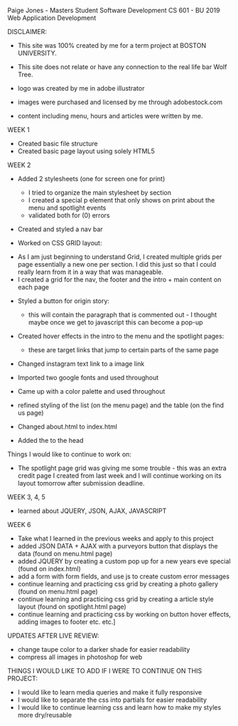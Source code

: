Paige Jones - Masters Student Software Development
CS 601 - BU 2019
Web Application Development

DISCLAIMER:
- This site was 100% created by me for a term project at BOSTON UNIVERSITY.
- This site does not relate or have any connection to the real life bar Wolf Tree.  

- logo was created by me in adobe illustrator
- images were purchased and licensed by me through adobestock.com
- content including menu, hours and articles were written by me.

WEEK 1

- Created basic file structure
- Created basic page layout using solely HTML5

WEEK 2

- Added 2 stylesheets (one for screen one for print)
  * I tried to organize the main stylesheet by section
  * I created a special p element that only shows on print about the menu and spotlight events
  * validated both for (0) errors

- Created and styled a nav bar

- Worked on CSS GRID layout:
 * As I am just beginning to understand Grid,
 I created multiple grids per page essentially a new one per section.
 I did this just so that I could really learn from it in a way that was manageable.
 * I created a grid for the nav, the footer and the intro + main content on each page

- Styled a button for origin story:
  * this will contain the paragraph that is commented out - I thought maybe once we get to javascript this can become a pop-up

- Created hover effects in the intro to the menu and the spotlight pages:
  * these are target links that jump to certain parts of the same page

- Changed instagram text link to a image link

- Imported two google fonts and used throughout

- Came up with a color palette and used throughout

- refined styling of the list (on the menu page) and the table (on the find us page)

- Changed about.html to index.html

- Added the  <meta charset="UTF-8"> to the head


Things I would like to continue to work on:
- The spotlight page grid was giving me some trouble - this was an extra credit page I created from last week and I will continue working on its layout tomorrow after submission deadline.

WEEK 3, 4, 5
- learned about JQUERY, JSON, AJAX, JAVASCRIPT

WEEK 6
- Take what I learned in the previous weeks and apply to this project
- added JSON DATA + AJAX with a purveyors button that displays the data (found on menu.html page)
- added JQUERY by creating a custom pop up for a new years eve special (found on index.html)
- add a form with form fields, and use js to create custom error messages
- continue learning and practicing css grid by creating a photo gallery (found on menu.html page)
- continue learning and practicing css grid by creating a article style layout (found on spotlight.html page)
- continue learning and practicing css by working on button hover effects, adding images to footer etc. etc.]

UPDATES AFTER LIVE REVIEW:
- change taupe color to a darker shade for easier readability
- compress all images in photoshop for web

THINGS I WOULD LIKE TO ADD IF I WERE TO CONTINUE ON THIS PROJECT:
- I would like to learn media queries and make it fully responsive
- I would like to separate the css into partials for easier readability
- I would like to continue learning css and learn how to make my styles more dry/reusable
